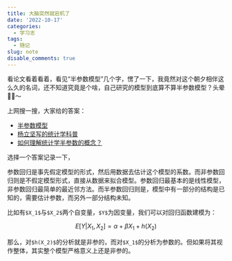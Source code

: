 ```yaml
---
title: 大脑突然就宕机了
date: '2022-10-17'
categories:
  - 学习志
tags:
  - 随记
slug: note
disable_comments: true
---
```


看论文看着看着，看见“半参数模型”几个字，愣了一下，我竟然对这个朝夕相伴这么久的名词，还不知道究竟是个啥，自己研究的模型到底算不算半参数模型？头晕😵‍💫～

上网搜一搜，大家给的答案：

- [半参数模型](https://www.jianshu.com/p/a97c5a0718f8)
- [杨立坚写的统计学科普](https://blog.sciencenet.cn/blog-941132-1080151.html)
- [如何理解统计学半参数的概念？](https://www.zhihu.com/question/24373415)

选择一个答案记录一下，


参数回归是事先假定模型的形式，然后用数据去估计这个模型的系数。而非参数回归则是不假定模型形式，直接从数据来拟合模型。参数回归最基本的是线性模型，非参数回归最简单的最近邻方法。而半参数回归则是，模型中有一部分的结构是已知的，需要估计参数，而另外一部分结构未知。

比如有`$X_1$`与`$X_2$`两个自变量，`$Y$`为因变量，我们可以对回归函数建模为：

$$E[Y|X_1, X_2]= \alpha + \beta X_1 + h(X_2)$$

那么，对`$h(X_2)$`的分析就是非参的，而对`$X_1$`的分析为参数的。但如果将其视作整体，其实整个模型严格意义上还是非参的。


